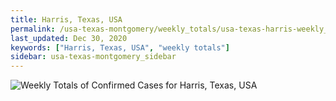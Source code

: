 ```yaml
---
title: Harris, Texas, USA
permalink: /usa-texas-montgomery/weekly_totals/usa-texas-harris-weekly_totals.html
last_updated: Dec 30, 2020
keywords: ["Harris, Texas, USA", "weekly totals"]
sidebar: usa-texas-montgomery_sidebar
---
```


![Weekly Totals of Confirmed Cases for Harris, Texas, USA](/covid_tracker/images/graphs/usa-texas-harris-weekly_totals_graph.png)
